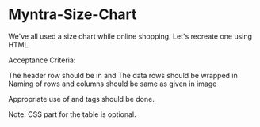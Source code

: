 # Myntra-Size-Chart

We've all used a size chart while online shopping. Let's recreate one using HTML.

Acceptance Criteria:

The header row should be in <thead> and <th>
The data rows should be wrapped in <tbody>
Naming of rows and columns should be same as given in image

Appropriate use of <tr> and <td> tags should be done.

Note: CSS part for the table is optional.
  
